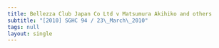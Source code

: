 ```yaml
---
title: Bellezza Club Japan Co Ltd v Matsumura Akihiko and others
subtitle: "[2010] SGHC 94 / 23\_March\_2010"
tags: null
layout: single
---
```


